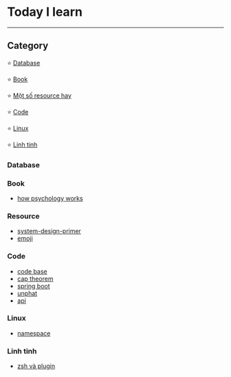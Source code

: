 # Today I learn
---
## Category
:star: [Database](#database)

:star: [Book](#book)

:star: [Một số resource hay](#resource)

:star: [Code](#code)  

:star: [Linux](#linux)

:star: [Linh tinh](#linhtinh)

### Database

### Book
- [how psychology works](book/how_psychology_works.md)
### Resource
- [system-design-primer](https://github.com/donnemartin/system-design-primer)
- [emoji](resource/github_emoji.md)

### Code
- [code base](code/common.md)  
- [cap theorem](code/cap_theorem.md)
- [spring boot](code/springboot.md)
- [unphat](code/unphat.md)
- [api](code/design_api.md)

### Linux
- [namespace](linux/namespace.md)
### Linh tinh
- [zsh và plugin](linhtinh/zsh.md)